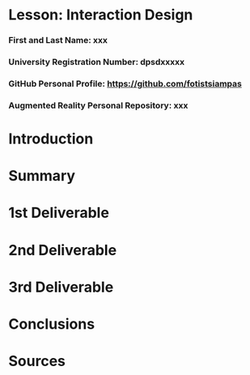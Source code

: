 # Lesson: Interaction Design

### First and Last Name: xxx
### University Registration Number: dpsdxxxxx
### GitHub Personal Profile: https://github.com/fotistsiampas
### Augmented Reality Personal Repository: xxx

# Introduction

# Summary


# 1st Deliverable


# 2nd Deliverable


# 3rd Deliverable 


# Conclusions


# Sources
